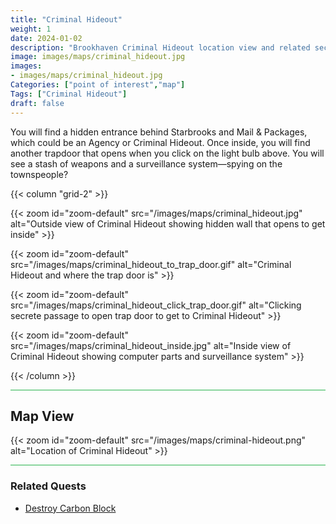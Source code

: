```yaml
---
title: "Criminal Hideout"
weight: 1
date: 2024-01-02
description: "Brookhaven Criminal Hideout location view and related secrets"
image: images/maps/criminal_hideout.jpg
images:
- images/maps/criminal_hideout.jpg
Categories: ["point of interest","map"]
Tags: ["Criminal Hideout"]
draft: false
--- 
```


You will find a hidden entrance behind Starbrooks and Mail & Packages, which could be an Agency or Criminal Hideout. Once inside, you will find another trapdoor that opens when you click on the light bulb above. You will see a stash of weapons and a surveillance system—spying on the townspeople?

{{< column "grid-2" >}}


{{< zoom id="zoom-default" src="/images/maps/criminal_hideout.jpg" alt="Outside view of Criminal Hideout showing hidden wall that opens to get inside" >}}

{{< zoom id="zoom-default" src="/images/maps/criminal_hideout_to_trap_door.gif" alt="Criminal Hideout and where the trap door is" >}}

{{< zoom id="zoom-default" src="/images/maps/criminal_hideout_click_trap_door.gif" alt="Clicking secrete passage to open trap door to get to Criminal Hideout" >}}

{{< zoom id="zoom-default" src="/images/maps/criminal_hideout_inside.jpg" alt="Inside view of Criminal Hideout showing computer parts and surveillance system" >}}

{{< /column >}}

<hr style="background-color: #28b44c" size=8>

## Map View

{{< zoom id="zoom-default" src="/images/maps/criminal-hideout.png" alt="Location of Criminal Hideout" >}}


<hr style="background-color: #28b44c" size=8>


### Related Quests

- [Destroy Carbon Block](/lore/quests/#destroy-carbon-blocks)